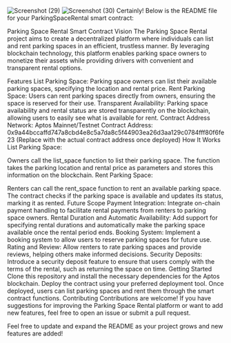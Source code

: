 ![Screenshot (29)](https://github.com/user-attachments/assets/1363f382-5496-49ea-9531-5c6b634e4797)
![Screenshot (30)](https://github.com/user-attachments/assets/2f1f8ed7-4da9-4479-b6b8-4c4ad0ccea37)
Certainly! Below is the README file for your ParkingSpaceRental smart contract:

Parking Space Rental Smart Contract
Vision
The Parking Space Rental project aims to create a decentralized platform where individuals can list and rent parking spaces in an efficient, trustless manner. By leveraging blockchain technology, this platform enables parking space owners to monetize their assets while providing drivers with convenient and transparent rental options.

Features
List Parking Space: Parking space owners can list their available parking spaces, specifying the location and rental price.
Rent Parking Space: Users can rent parking spaces directly from owners, ensuring the space is reserved for their use.
Transparent Availability: Parking space availability and rental status are stored transparently on the blockchain, allowing users to easily see what is available for rent.
Contract Address
Network: Aptos Mainnet/Testnet
Contract Address: 0x9a44bccaffd747a8cbd4e8c5a7da8c5f44903ea26d3aa129c0784fff80f6fe23 (Replace with the actual contract address once deployed)
How It Works
List Parking Space:

Owners call the list_space function to list their parking space.
The function takes the parking location and rental price as parameters and stores this information on the blockchain.
Rent Parking Space:

Renters can call the rent_space function to rent an available parking space.
The contract checks if the parking space is available and updates its status, marking it as rented.
Future Scope
Payment Integration: Integrate on-chain payment handling to facilitate rental payments from renters to parking space owners.
Rental Duration and Automatic Availability: Add support for specifying rental durations and automatically make the parking space available once the rental period ends.
Booking System: Implement a booking system to allow users to reserve parking spaces for future use.
Rating and Review: Allow renters to rate parking spaces and provide reviews, helping others make informed decisions.
Security Deposits: Introduce a security deposit feature to ensure that users comply with the terms of the rental, such as returning the space on time.
Getting Started
Clone this repository and install the necessary dependencies for the Aptos blockchain.
Deploy the contract using your preferred deployment tool.
Once deployed, users can list parking spaces and rent them through the smart contract functions.
Contributing
Contributions are welcome! If you have suggestions for improving the Parking Space Rental platform or want to add new features, feel free to open an issue or submit a pull request.

Feel free to update and expand the README as your project grows and new features are added!
